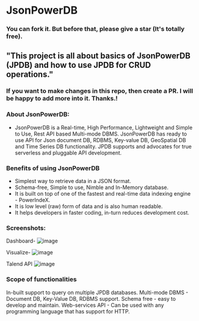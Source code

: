 # JsonPowerDB 
### You can fork it. But before that, please give a star (It's totally free).


## "This project is all about basics of JsonPowerDB (JPDB) and how to use JPDB for CRUD operations." 
### If you want to make changes in this repo, then create a PR. I will be happy to add more into it. Thanks.!
### About JsonPowerDB:

- JsonPowerDB is a Real-time, High Performance, Lightweight and Simple to Use, Rest API based Multi-mode DBMS. JsonPowerDB has ready to use API for Json document DB, RDBMS, Key-value DB, GeoSpatial DB and Time Series DB functionality. JPDB supports and advocates for true serverless and pluggable API development.

### Benefits of using JsonPowerDB


- Simplest way to retrieve data in a JSON format.
- Schema-free, Simple to use, Nimble and In-Memory database.
- It is built on top of one of the fastest and real-time data indexing engine - PowerIndeX.
- It is low level (raw) form of data and is also human readable.
- It helps developers in faster coding, in-turn reduces development cost.

### Screenshots:
Dashboard-
![image](https://user-images.githubusercontent.com/32535739/150305180-2267aad9-13d9-4bf7-b232-4284d493d180.png)

Visualize-
![image](https://user-images.githubusercontent.com/32535739/150305352-15bcc995-b107-434b-9f6f-e2ea238c57b3.png)

Talend API 
![image](https://user-images.githubusercontent.com/32535739/150304794-b1e1e33c-0824-45c0-950b-b7a01b359534.png)

### Scope of functionalities

In-built support to query on multiple JPDB databases. Multi-mode DBMS - Document DB, Key-Value DB, RDBMS support. Schema free - easy to develop and maintain. Web-services API - Can be used with any programming language that has support for HTTP.

